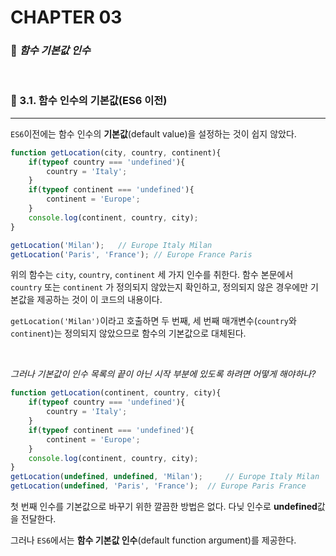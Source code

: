 #  CHAPTER 03

###  :pencil: ***함수 기본값 인수***
<br>

### :page_facing_up: 3.1. 함수 인수의 기본값(ES6 이전)

---

`ES6`이전에는 함수 인수의 **기본값**(default value)을 설정하는 것이 쉽지 않았다.

```javascript
function getLocation(city, country, continent){
    if(typeof country === 'undefined'){
        country = 'Italy';
    }
    if(typeof continent === 'undefined'){
        continent = 'Europe';
    }
    console.log(continent, country, city);
}

getLocation('Milan');	// Europe Italy Milan
getLocation('Paris', 'France');	// Europe France Paris
```

위의 함수는 `city`, `country`, `continent` 세 가지 인수를 취한다. 함수 본문에서 `country` 또는 `continent` 가 정의되지 않았는지 확인하고, 정의되지 않은 경우에만 기본값을 제공하는 것이 이 코드의 내용이다.

`getLocation('Milan')`이라고 호출하면 두 번째, 세 번째 매개변수(`country`와 `continent`)는 정의되지 않았으므로 함수의 기본값으로 대체된다.

<br>

_그러나 기본값이 인수 목록의 끝이 아닌 시작 부분에 있도록 하려면 어떻게 해야하나?_

```javascript
function getLocation(continent, country, city){
    if(typeof country === 'undefined'){
        country = 'Italy';
    }
    if(typeof continent === 'undefined'){
        continent = 'Europe';
    }
    console.log(continent, country, city);
}
getLocation(undefined, undefined, 'Milan');		// Europe Italy Milan
getLocation(undefined, 'Paris', 'France');	// Europe Paris France
```

첫 번째 인수를 기본값으로 바꾸기 위한 깔끔한 방법은 없다. 다닞 인수로 **undefined**값을 전달한다. 

그러나 `ES6`에서는 **함수 기본값 인수**(default function argument)를 제공한다.

<br>


